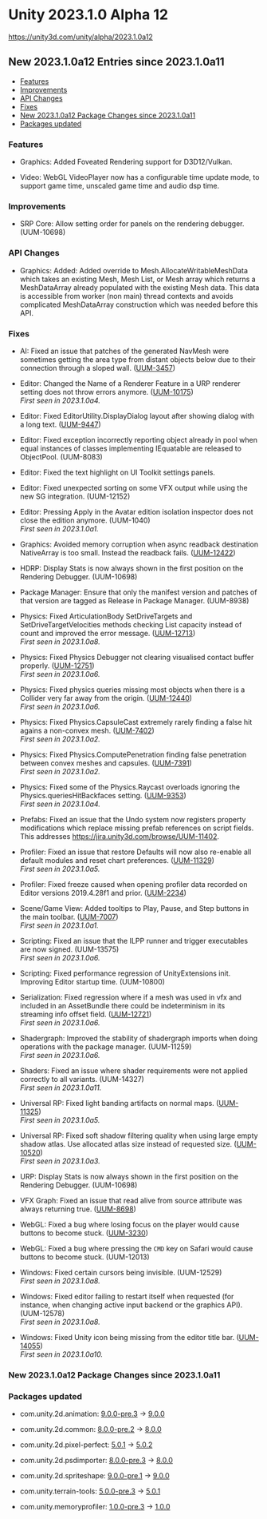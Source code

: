 # Unity 2023.1.0 Alpha 12

https://unity3d.com/unity/alpha/2023.1.0a12

## New 2023.1.0a12 Entries since 2023.1.0a11

- [Features](#features)
- [Improvements](#improvements)
- [API Changes](#api-changes)
- [Fixes](#fixes)
- [New 2023.1.0a12 Package Changes since 2023.1.0a11](#new-202310a12-package-changes-since-202310a11)
- [Packages updated](#packages-updated)


### Features

*   Graphics: Added Foveated Rendering support for D3D12/Vulkan.
    
*   Video: WebGL VideoPlayer now has a configurable time update mode, to support game time, unscaled game time and audio dsp time.
    

### Improvements

*   SRP Core: Allow setting order for panels on the rendering debugger. (UUM-10698)

### API Changes

*   Graphics: Added: Added override to Mesh.AllocateWritableMeshData which takes an existing Mesh, Mesh List, or Mesh array which returns a MeshDataArray already populated with the existing Mesh data. This data is accessible from worker (non main) thread contexts and avoids complicated MeshDataArray construction which was needed before this API.

### Fixes

*   AI: Fixed an issue that patches of the generated NavMesh were sometimes getting the area type from distant objects below due to their connection through a sloped wall. ([UUM-3457](https://issuetracker.unity3d.com/issues/navmesh-modifiers-influence-navmesh-areas-far-above-them-on-asset-edges-when-using-notwalkable-or-water-modifier))
    
*   Editor: Changed the Name of a Renderer Feature in a URP renderer setting does not throw errors anymore. ([UUM-10175](https://issuetracker.unity3d.com/issues/urp-changing-the-name-field-of-a-renderer-feature-causes-argumentnullexception-to-be-thrown))  
    _First seen in 2023.1.0a4._
    
*   Editor: Fixed EditorUtility.DisplayDialog layout after showing dialog with a long text. ([UUM-9447](https://issuetracker.unity3d.com/issues/macos-editorutility-dot-displaydialog-dialog-layout-gets-corrupted-after-displaying-a-17-plus-lines-477-plus-non-broken-characters-long-message))
    
*   Editor: Fixed exception incorrectly reporting object already in pool when equal instances of classes implementing IEquatable<T> are released to ObjectPool. (UUM-8083)
    
*   Editor: Fixed the text highlight on UI Toolkit settings panels.
    
*   Editor: Fixed unexpected sorting on some VFX output while using the new SG integration. (UUM-12152)
    
*   Editor: Pressing Apply in the Avatar edition isolation inspector does not close the edition anymore. (UUM-1040)  
    _First seen in 2023.1.0a1._
    
*   Graphics: Avoided memory corruption when async readback destination NativeArray is too small. Instead the readback fails. ([UUM-12422](https://issuetracker.unity3d.com/issues/android-build-with-vulkan-crashes-when-trying-to-invoke-asyncgpureadback))
    
*   HDRP: Display Stats is now always shown in the first position on the Rendering Debugger. (UUM-10698)
    
*   Package Manager: Ensure that only the manifest version and patches of that version are tagged as Release in Package Manager. (UUM-8938)
    
*   Physics: Fixed ArticulationBody SetDriveTargets and SetDriveTargetVelocities methods checking List capacity instead of count and improved the error message. ([UUM-12713](https://issuetracker.unity3d.com/issues/supplied-list-capacity-is-being-checked-instead-of-count-when-calling-articulationbody-dot-setdrivertargets-slash-setdrivetargetvelocities))  
    _First seen in 2023.1.0a8._
    
*   Physics: Fixed Physics Debugger not clearing visualised contact buffer properly. ([UUM-12751](https://issuetracker.unity3d.com/issues/physics-debugger-contact-drawing-doesnt-update-contact-visualization-when-the-contacting-body-moves))  
    _First seen in 2023.1.0a6._
    
*   Physics: Fixed physics queries missing most objects when there is a Collider very far away from the origin. ([UUM-12440](https://issuetracker.unity3d.com/issues/raycasts-fail-to-hit-collider-when-there-is-a-different-gameobject-with-a-collider-very-far-away-in-the-scene))  
    _First seen in 2023.1.0a6._
    
*   Physics: Fixed Physics.CapsuleCast extremely rarely finding a false hit agains a non-convex mesh. ([UUM-7402](https://issuetracker.unity3d.com/issues/capsulecastall-returns-a-false-hit-in-a-specific-location-of-a-concave-meshcollider-when-use-fast-midphase-is-enabled))  
    _First seen in 2023.1.0a2._
    
*   Physics: Fixed Physics.ComputePenetration finding false penetration between convex meshes and capsules. ([UUM-7391](https://issuetracker.unity3d.com/issues/physics-dot-computepenetration-detects-a-collision-with-capsulecollider-if-meshcollider-convex-is-enabled-when-there-is-no-collision))  
    _First seen in 2023.1.0a2._
    
*   Physics: Fixed some of the Physics.Raycast overloads ignoring the Physics.queriesHitBackfaces setting. ([UUM-9353](https://issuetracker.unity3d.com/issues/raycast-slash-linecast-dont-detect-backfaces-when-physics-dot-querieshitbackfaces-is-set-to-true))  
    _First seen in 2023.1.0a4._
    
*   Prefabs: Fixed an issue that the Undo system now registers property modifications which replace missing prefab references on script fields. This addresses https://jira.unity3d.com/browse/UUM-11402.
    
*   Profiler: Fixed an issue that restore Defaults will now also re-enable all default modules and reset chart preferences. ([UUM-11329](https://issuetracker.unity3d.com/issues/profilers-restore-defaults-button-doesnt-reset-the-list-of-modules-back-to-default))  
    _First seen in 2023.1.0a5._
    
*   Profiler: Fixed freeze caused when opening profiler data recorded on Editor versions 2019.4.28f1 and prior. ([UUM-2234](https://issuetracker.unity3d.com/issues/profiler-freezes-when-loading-profiler-data-that-was-saved-in-unity-2019-dot-4-28f1-or-earlier))
    
*   Scene/Game View: Added tooltips to Play, Pause, and Step buttons in the main toolbar. ([UUM-7007](https://issuetracker.unity3d.com/issues/play-pause-skip-frame-buttons-in-the-toolbar-dont-have-tooltips-when-hovering-the-mouse-over-them))  
    _First seen in 2023.1.0a1._
    
*   Scripting: Fixed an issue that the ILPP runner and trigger executables are now signed. (UUM-13575)  
    _First seen in 2023.1.0a6._
    
*   Scripting: Fixed performance regression of UnityExtensions init. Improving Editor startup time. (UUM-10800)
    
*   Serialization: Fixed regression where if a mesh was used in vfx and included in an AssetBundle there could be indeterminism in its streaming info offset field. ([UUM-12721](https://issuetracker.unity3d.com/issues/assetbundle-indeterminism-caused-by-mesh-streaming-info))  
    _First seen in 2023.1.0a6._
    
*   Shadergraph: Improved the stability of shadergraph imports when doing operations with the package manager. (UUM-11259)  
    _First seen in 2023.1.0a6._
    
*   Shaders: Fixed an issue where shader requirements were not applied correctly to all variants. (UUM-14327)  
    _First seen in 2023.1.0a11._
    
*   Universal RP: Fixed light banding artifacts on normal maps. ([UUM-11325](https://issuetracker.unity3d.com/issues/urp-mobile-precision-related-noise-appears-around-specular-highlights-when-using-android-or-ios-platform))  
    _First seen in 2023.1.0a5._
    
*   Universal RP: Fixed soft shadow filtering quality when using large empty shadow atlas. Use allocated atlas size instead of requested size. ([UUM-10520](https://issuetracker.unity3d.com/issues/urp-shadows-are-jagged-when-shadow-atlas-resolution-is-set-to-4096))  
    _First seen in 2023.1.0a3._
    
*   URP: Display Stats is now always shown in the first position on the Rendering Debugger. (UUM-10698)
    
*   VFX Graph: Fixed an issue that read alive from source attribute was always returning true. ([UUM-8698](https://issuetracker.unity3d.com/issues/cant-inherit-the-alive-value-from-the-spawner-context))
    
*   WebGL: Fixed a bug where losing focus on the player would cause buttons to become stuck. ([UUM-3230](https://issuetracker.unity3d.com/issues/input-value-is-constantly-repeated-on-webgl-player-when-changing-focus-of-the-player))
    
*   WebGL: Fixed a bug where pressing the `CMD` key on Safari would cause buttons to become stuck. (UUM-12013)
    
*   Windows: Fixed certain cursors being invisible. (UUM-12529)  
    _First seen in 2023.1.0a8._
    
*   Windows: Fixed editor failing to restart itself when requested (for instance, when changing active input backend or the graphics API). (UUM-12578)  
    _First seen in 2023.1.0a8._
    
*   Windows: Fixed Unity icon being missing from the editor title bar. ([UUM-14055](https://issuetracker.unity3d.com/issues/unity-icon-is-missing-in-the-editor-window))  
    _First seen in 2023.1.0a10._
    

### New 2023.1.0a12 Package Changes since 2023.1.0a11

### Packages updated

*   com.unity.2d.animation: [9.0.0-pre.3](https://docs.unity3d.com/Packages/com.unity.2d.animation@9.0//changelog/CHANGELOG.html) → [9.0.0](https://docs.unity3d.com/Packages/com.unity.2d.animation@9.0//changelog/CHANGELOG.html)
    
*   com.unity.2d.common: [8.0.0-pre.2](https://docs.unity3d.com/Packages/com.unity.2d.common@8.0//changelog/CHANGELOG.html) → [8.0.0](https://docs.unity3d.com/Packages/com.unity.2d.common@8.0//changelog/CHANGELOG.html)
    
*   com.unity.2d.pixel-perfect: [5.0.1](https://docs.unity3d.com/Packages/com.unity.2d.pixel-perfect@5.0//changelog/CHANGELOG.html) → [5.0.2](https://docs.unity3d.com/Packages/com.unity.2d.pixel-perfect@5.0//changelog/CHANGELOG.html)
    
*   com.unity.2d.psdimporter: [8.0.0-pre.3](https://docs.unity3d.com/Packages/com.unity.2d.psdimporter@8.0//changelog/CHANGELOG.html) → [8.0.0](https://docs.unity3d.com/Packages/com.unity.2d.psdimporter@8.0//changelog/CHANGELOG.html)
    
*   com.unity.2d.spriteshape: [9.0.0-pre.1](https://docs.unity3d.com/Packages/com.unity.2d.spriteshape@9.0//changelog/CHANGELOG.html) → [9.0.0](https://docs.unity3d.com/Packages/com.unity.2d.spriteshape@9.0//changelog/CHANGELOG.html)
    
*   com.unity.terrain-tools: [5.0.0-pre.3](https://docs.unity3d.com/Packages/com.unity.terrain-tools@5.0//changelog/CHANGELOG.html) → [5.0.1](https://docs.unity3d.com/Packages/com.unity.terrain-tools@5.0//changelog/CHANGELOG.html)
    
*   com.unity.memoryprofiler: [1.0.0-pre.3](https://docs.unity3d.com/Packages/com.unity.memoryprofiler@1.0//changelog/CHANGELOG.html) → [1.0.0](https://docs.unity3d.com/Packages/com.unity.memoryprofiler@1.0//changelog/CHANGELOG.html)